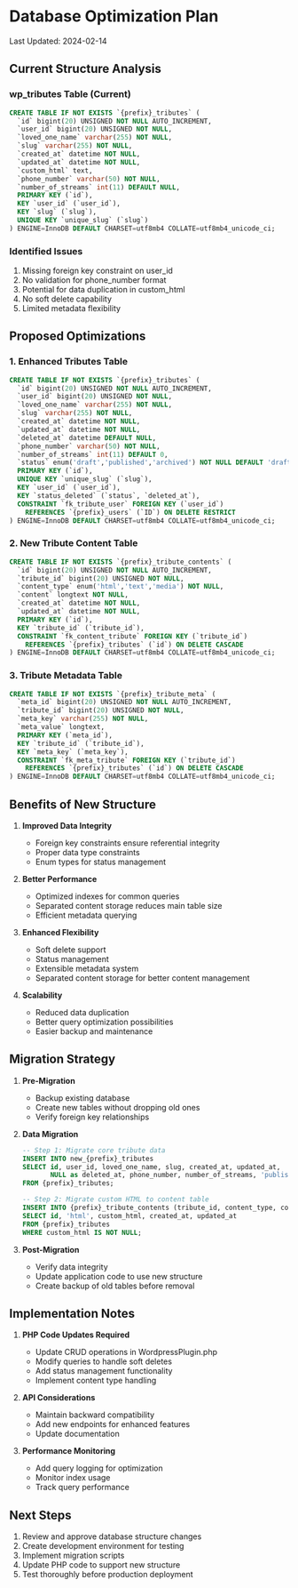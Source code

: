 # Database Optimization Plan

Last Updated: 2024-02-14

## Current Structure Analysis

### wp_tributes Table (Current)
```sql
CREATE TABLE IF NOT EXISTS `{prefix}_tributes` (
  `id` bigint(20) UNSIGNED NOT NULL AUTO_INCREMENT,
  `user_id` bigint(20) UNSIGNED NOT NULL,
  `loved_one_name` varchar(255) NOT NULL,
  `slug` varchar(255) NOT NULL,
  `created_at` datetime NOT NULL,
  `updated_at` datetime NOT NULL,
  `custom_html` text,
  `phone_number` varchar(50) NOT NULL,
  `number_of_streams` int(11) DEFAULT NULL,
  PRIMARY KEY (`id`),
  KEY `user_id` (`user_id`),
  KEY `slug` (`slug`),
  UNIQUE KEY `unique_slug` (`slug`)
) ENGINE=InnoDB DEFAULT CHARSET=utf8mb4 COLLATE=utf8mb4_unicode_ci;
```

### Identified Issues
1. Missing foreign key constraint on user_id
2. No validation for phone_number format
3. Potential for data duplication in custom_html
4. No soft delete capability
5. Limited metadata flexibility

## Proposed Optimizations

### 1. Enhanced Tributes Table
```sql
CREATE TABLE IF NOT EXISTS `{prefix}_tributes` (
  `id` bigint(20) UNSIGNED NOT NULL AUTO_INCREMENT,
  `user_id` bigint(20) UNSIGNED NOT NULL,
  `loved_one_name` varchar(255) NOT NULL,
  `slug` varchar(255) NOT NULL,
  `created_at` datetime NOT NULL,
  `updated_at` datetime NOT NULL,
  `deleted_at` datetime DEFAULT NULL,
  `phone_number` varchar(50) NOT NULL,
  `number_of_streams` int(11) DEFAULT 0,
  `status` enum('draft','published','archived') NOT NULL DEFAULT 'draft',
  PRIMARY KEY (`id`),
  UNIQUE KEY `unique_slug` (`slug`),
  KEY `user_id` (`user_id`),
  KEY `status_deleted` (`status`, `deleted_at`),
  CONSTRAINT `fk_tribute_user` FOREIGN KEY (`user_id`) 
    REFERENCES `{prefix}_users` (`ID`) ON DELETE RESTRICT
) ENGINE=InnoDB DEFAULT CHARSET=utf8mb4 COLLATE=utf8mb4_unicode_ci;
```

### 2. New Tribute Content Table
```sql
CREATE TABLE IF NOT EXISTS `{prefix}_tribute_contents` (
  `id` bigint(20) UNSIGNED NOT NULL AUTO_INCREMENT,
  `tribute_id` bigint(20) UNSIGNED NOT NULL,
  `content_type` enum('html','text','media') NOT NULL,
  `content` longtext NOT NULL,
  `created_at` datetime NOT NULL,
  `updated_at` datetime NOT NULL,
  PRIMARY KEY (`id`),
  KEY `tribute_id` (`tribute_id`),
  CONSTRAINT `fk_content_tribute` FOREIGN KEY (`tribute_id`)
    REFERENCES `{prefix}_tributes` (`id`) ON DELETE CASCADE
) ENGINE=InnoDB DEFAULT CHARSET=utf8mb4 COLLATE=utf8mb4_unicode_ci;
```

### 3. Tribute Metadata Table
```sql
CREATE TABLE IF NOT EXISTS `{prefix}_tribute_meta` (
  `meta_id` bigint(20) UNSIGNED NOT NULL AUTO_INCREMENT,
  `tribute_id` bigint(20) UNSIGNED NOT NULL,
  `meta_key` varchar(255) NOT NULL,
  `meta_value` longtext,
  PRIMARY KEY (`meta_id`),
  KEY `tribute_id` (`tribute_id`),
  KEY `meta_key` (`meta_key`),
  CONSTRAINT `fk_meta_tribute` FOREIGN KEY (`tribute_id`)
    REFERENCES `{prefix}_tributes` (`id`) ON DELETE CASCADE
) ENGINE=InnoDB DEFAULT CHARSET=utf8mb4 COLLATE=utf8mb4_unicode_ci;
```

## Benefits of New Structure

1. **Improved Data Integrity**
   - Foreign key constraints ensure referential integrity
   - Proper data type constraints
   - Enum types for status management

2. **Better Performance**
   - Optimized indexes for common queries
   - Separated content storage reduces main table size
   - Efficient metadata querying

3. **Enhanced Flexibility**
   - Soft delete support
   - Status management
   - Extensible metadata system
   - Separated content storage for better content management

4. **Scalability**
   - Reduced data duplication
   - Better query optimization possibilities
   - Easier backup and maintenance

## Migration Strategy

1. **Pre-Migration**
   - Backup existing database
   - Create new tables without dropping old ones
   - Verify foreign key relationships

2. **Data Migration**
   ```sql
   -- Step 1: Migrate core tribute data
   INSERT INTO new_{prefix}_tributes 
   SELECT id, user_id, loved_one_name, slug, created_at, updated_at, 
          NULL as deleted_at, phone_number, number_of_streams, 'published' as status
   FROM {prefix}_tributes;

   -- Step 2: Migrate custom HTML to content table
   INSERT INTO {prefix}_tribute_contents (tribute_id, content_type, content, created_at, updated_at)
   SELECT id, 'html', custom_html, created_at, updated_at
   FROM {prefix}_tributes
   WHERE custom_html IS NOT NULL;
   ```

3. **Post-Migration**
   - Verify data integrity
   - Update application code to use new structure
   - Create backup of old tables before removal

## Implementation Notes

1. **PHP Code Updates Required**
   - Update CRUD operations in WordpressPlugin.php
   - Modify queries to handle soft deletes
   - Add status management functionality
   - Implement content type handling

2. **API Considerations**
   - Maintain backward compatibility
   - Add new endpoints for enhanced features
   - Update documentation

3. **Performance Monitoring**
   - Add query logging for optimization
   - Monitor index usage
   - Track query performance

## Next Steps

1. Review and approve database structure changes
2. Create development environment for testing
3. Implement migration scripts
4. Update PHP code to support new structure
5. Test thoroughly before production deployment